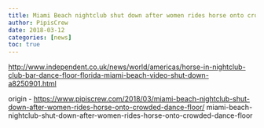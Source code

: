 ```yaml
---
title: Miami Beach nightclub shut down after women rides horse onto crowded dance floor
author: PipisCrew
date: 2018-03-12
categories: [news]
toc: true
---
```


http://www.independent.co.uk/news/world/americas/horse-in-nightclub-club-bar-dance-floor-florida-miami-beach-video-shut-down-a8250901.html

origin - https://www.pipiscrew.com/2018/03/miami-beach-nightclub-shut-down-after-women-rides-horse-onto-crowded-dance-floor/ miami-beach-nightclub-shut-down-after-women-rides-horse-onto-crowded-dance-floor